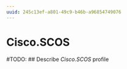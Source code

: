 ```yaml
---
uuid: 245c13ef-a801-49c9-b46b-a96854749076
---
```



# Cisco.SCOS


#TODO: ## Describe *Cisco.SCOS* profile

